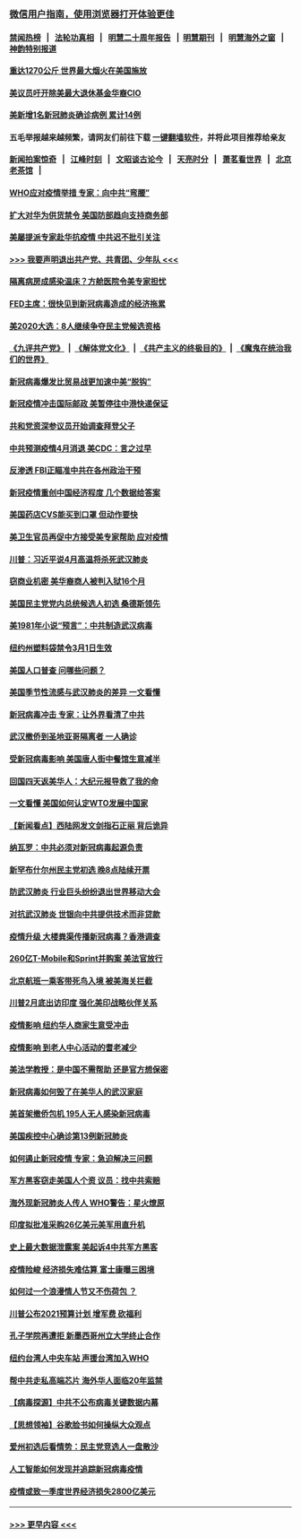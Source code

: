 ### [微信用户指南，使用浏览器打开体验更佳](https://github.com/gfw-breaker/banned-news1/blob/master/indexes/wechat-guide.md?t=0)
#### [禁闻热榜](热点新闻.md?t=0)  &nbsp;&nbsp;|&nbsp;&nbsp; [法轮功真相](https://github.com/gfw-breaker/truth/blob/master/README.md?t=0) &nbsp;&nbsp;|&nbsp;&nbsp; [明慧二十周年报告](https://github.com/gfw-breaker/mh-reports/blob/master/README.md?t=0) &nbsp;&nbsp;|&nbsp;&nbsp;[明慧期刊](https://github.com/gfw-breaker/mh-qikan) &nbsp;&nbsp;|&nbsp;&nbsp; [明慧海外之窗](https://github.com/gfw-breaker/mh-news/blob/master/README.md?t=0) &nbsp;&nbsp;|&nbsp;&nbsp; [神韵特别报道](https://github.com/gfw-breaker/mh-news/blob/master/shenyun.md?t=0)
#### [重达1270公斤 世界最大烟火在美国施放](../pages/nsc412/n11865198.md?t=02131411) 
#### [美议员吁开除美最大退休基金华裔CIO](../pages/nsc412/n11865230.md?t=02131411) 
#### [美新增1名新冠肺炎确诊病例 累计14例](../pages/nsc412/n11864893.md?t=02131411) 
#### 五毛举报越来越频繁，请网友们前往下载 [一键翻墙软件](https://github.com/gfw-breaker/ssr-accounts)，并将此项目推荐给亲友
#### [新闻拍案惊奇](https://github.com/gfw-breaker/banned-news1/blob/master/pages/link4.md) &nbsp;&nbsp;|&nbsp;&nbsp; [江峰时刻](https://github.com/gfw-breaker/banned-news1/blob/master/pages/link4.md) &nbsp;&nbsp;|&nbsp;&nbsp; [文昭谈古论今](https://github.com/gfw-breaker/banned-news1/blob/master/pages/link4.md) &nbsp;&nbsp;|&nbsp;&nbsp; [天亮时分](https://github.com/gfw-breaker/banned-news1/blob/master/pages/link4.md) &nbsp;&nbsp;|&nbsp;&nbsp; [萧茗看世界](https://github.com/gfw-breaker/banned-news1/blob/master/pages/link4.md) &nbsp;&nbsp;|&nbsp;&nbsp; [北京老茶馆](https://github.com/gfw-breaker/banned-news1/blob/master/pages/link4.md) &nbsp;&nbsp;|&nbsp;&nbsp; 
#### [WHO应对疫情举措 专家：向中共“弯腰”](../pages/nsc412/n11864727.md?t=02131411) 
#### [扩大对华为供货禁令 美国防部趋向支持商务部](../pages/nsc412/n11864773.md?t=02131411) 
#### [美屡提派专家赴华抗疫情 中共迟不批引关注](../pages/nsc412/n11864719.md?t=02131411) 
#### [>>> 我要声明退出共产党、共青团、少年队 <<<](https://github.com/begood0513/goodnews/blob/master/quit/letter.md) 
#### [隔离病房成感染温床？方舱医院令美专家担忧](../pages/nsc412/n11864575.md?t=02131411) 
#### [FED主席：很快见到新冠病毒造成的经济拖累](../pages/nsc412/n11864507.md?t=02131411) 
#### [美2020大选：8人继续争夺民主党候选资格](../pages/nsc412/n11864327.md?t=02131411) 
#### [《九评共产党》](https://github.com/begood0513/9ping.md/blob/master/README.md) &nbsp;|&nbsp; [《解体党文化》](../../../../jtdwh.md/blob/master/README.md)  &nbsp;|&nbsp; [《共产主义的终极目的》](../../../../gczydzjmd.md/blob/master/README.md) &nbsp;|&nbsp; [《魔鬼在统治我们的世界》](../../../../mgztzwmdsj.md/blob/master/README.md) 
#### [新冠病毒爆发比贸易战更加速中美“脱钩”](../pages/nsc412/n11864470.md?t=02131411) 
#### [新冠疫情冲击国际邮政 美暂停往中港快递保证](../pages/nsc412/n11864207.md?t=02131411) 
#### [共和党资深参议员开始调查拜登父子](../pages/nsc412/n11863984.md?t=02131411) 
#### [中共预测疫情4月消退 美CDC：言之过早](../pages/nsc412/n11864310.md?t=02131411) 
#### [反渗透 FBI正瞄准中共在各州政治干预](../pages/nsc412/n11864300.md?t=02131411) 
#### [新冠疫情重创中国经济程度 几个数据给答案](../pages/nsc412/n11864203.md?t=02131411) 
#### [美国药店CVS能买到口罩 但动作要快](../pages/nsc412/n11862438.md?t=02131411) 
#### [美卫生官员再促中方接受美专家帮助 应对疫情](../pages/nsc412/n11864043.md?t=02131411) 
#### [川普：习近平说4月高温将杀死武汉肺炎](../pages/nsc412/n11860814.md?t=02131411) 
#### [窃商业机密 美华裔商人被判入狱16个月](../pages/nsc412/n11863911.md?t=02131411) 
#### [美国民主党党内总统候选人初选 桑德斯领先](../pages/nsc412/n11863475.md?t=02131411) 
#### [美1981年小说“预言”：中共制造武汉病毒](../pages/nsc412/n11863306.md?t=02131411) 
#### [纽约州塑料袋禁令3月1日生效](../pages/nsc412/n11862832.md?t=02131411) 
#### [美国人口普查  问哪些问题？](../pages/nsc412/n11862808.md?t=02131411) 
#### [美国季节性流感与武汉肺炎的差异 一文看懂](../pages/nsc412/n11862428.md?t=02131411) 
#### [新冠病毒冲击 专家：让外界看清了中共](../pages/nsc412/n11862280.md?t=02131411) 
#### [武汉撤侨到圣地亚哥隔离者 一人确诊](../pages/nsc412/n11862460.md?t=02131411) 
#### [受新冠病毒影响 美国唐人街中餐馆生意减半](../pages/nsc412/n11861940.md?t=02131411) 
#### [回国四天返美华人：大纪元报导救了我的命](../pages/nsc412/n11862181.md?t=02131411) 
#### [一文看懂 美国如何认定WTO发展中国家](../pages/nsc412/n11862051.md?t=02131411) 
#### [【新闻看点】西陆网发文剑指石正丽 背后诡异](../pages/nsc412/n11861792.md?t=02131411) 
#### [纳瓦罗：中共必须对新冠病毒起源负责](../pages/nsc412/n11861810.md?t=02131411) 
#### [新罕布什尔州民主党初选 晚8点陆续开票](../pages/nsc412/n11861872.md?t=02131411) 
#### [防武汉肺炎 行业巨头纷纷退出世界移动大会](../pages/nsc412/n11861795.md?t=02131411) 
#### [对抗武汉肺炎 世银向中共提供技术而非贷款](../pages/nsc412/n11861652.md?t=02131411) 
#### [疫情升级 大楼粪渠传播新冠病毒？香港调查](../pages/nsc412/n11861556.md?t=02131411) 
#### [260亿T-Mobile和Sprint并购案 美法官放行](../pages/nsc412/n11861511.md?t=02131411) 
#### [北京航班一乘客带死鸟入境 被美海关拦截](../pages/nsc412/n11861317.md?t=02131411) 
#### [川普2月底出访印度 强化美印战略伙伴关系](../pages/nsc412/n11860557.md?t=02131411) 
#### [疫情影响  纽约华人商家生意受冲击](../pages/nsc412/n11860284.md?t=02131411) 
#### [疫情影响  到老人中心活动的耆老减少](../pages/nsc412/n11860199.md?t=02131411) 
#### [美法学教授：是中国不需帮助 还是官方想保密](../pages/nsc412/n11859492.md?t=02131411) 
#### [新冠病毒如何毁了在美华人的武汉家庭](../pages/nsc412/n11859524.md?t=02131411) 
#### [美首架撤侨包机 195人无人感染新冠病毒](../pages/nsc412/n11859908.md?t=02131411) 
#### [美国疾控中心确诊第13例新冠肺炎](../pages/nsc412/n11859966.md?t=02131411) 
#### [如何遏止新冠疫情 专家：急迫解决三问题](../pages/nsc412/n11859685.md?t=02131411) 
#### [军方黑客窃走美国人个资 议员：找中共索赔](../pages/nsc412/n11859371.md?t=02131411) 
#### [海外现新冠肺炎人传人 WHO警告：星火燎原](../pages/nsc412/n11859252.md?t=02131411) 
#### [印度拟批准采购26亿美元美军用直升机](../pages/nsc412/n11859143.md?t=02131411) 
#### [史上最大数据泄露案 美起诉4中共军方黑客](../pages/nsc412/n11859115.md?t=02131411) 
#### [疫情险峻 经济损失难估算 富士康曝三困境](../pages/nsc412/n11859120.md?t=02131411) 
#### [如何过一个浪漫情人节又不伤荷包 ？](../pages/nsc412/n11858969.md?t=02131411) 
#### [川普公布2021预算计划 增军费 砍福利](../pages/nsc412/n11859012.md?t=02131411) 
#### [孔子学院再遭拒 新墨西哥州立大学终止合作](../pages/nsc412/n11858661.md?t=02131411) 
#### [纽约台湾人中央车站  声援台湾加入WHO](../pages/nsc412/n11857757.md?t=02131411) 
#### [帮中共走私高端芯片 海外华人面临20年监禁](../pages/nsc412/n11855016.md?t=02131411) 
#### [【病毒探源】中共不公布病毒关键数据内幕](../pages/nsc412/n11856584.md?t=02131411) 
#### [【思想领袖】谷歌脸书如何操纵大众观点](../pages/nsc412/n11680874.md?t=02131411) 
#### [爱州初选后看情势：民主党竞选人一盘散沙](../pages/nsc412/n11856557.md?t=02131411) 
#### [人工智能如何发现并追踪新冠病毒疫情](../pages/nsc412/n11856398.md?t=02131411) 
#### [疫情或致一季度世界经济损失2800亿美元](../pages/nsc412/n11855639.md?t=02131411) 

----
#### [ >>> 更早内容 <<< ](../indexes/nsc412-earlier.md)
